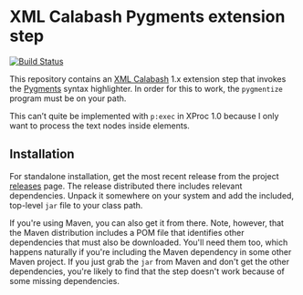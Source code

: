 # XML Calabash Pygments extension step

[![Build Status](https://travis-ci.org/ndw/xmlcalabash1-pygments.svg?branch=master)](https://travis-ci.org/ndw/xmlcalabash1-pygments.svg?branch=master)

This repository contains an
[XML Calabash](http://github.com/ndw/xmlcalabash1) 1.x extension
step that invokes the [Pygments](http://pygments.org/) syntax
highlighter. In order for this to work, the `pygmentize` program must
be on your path.

This can’t quite be implemented with `p:exec` in XProc 1.0 because I only want
to process the text nodes inside elements.

## Installation

For standalone installation, get the most recent release from the project
[releases](http://github.com/ndw/xmlcalabash1-pygments/releases) page.
The release distributed there includes
relevant dependencies. Unpack it somewhere on your system and add the
included, top-level `jar` file to your class path.

If you're using Maven, you can also get it from there. Note, however, that
the Maven distribution includes a POM file that identifies other dependencies
that must also be downloaded. You'll need them too, which happens naturally
if you're including the Maven dependency in some other Maven project.
If you just grab the `jar` from Maven and don't get the other dependencies,
you're likely to find that the step doesn't work because of some missing
dependencies.
